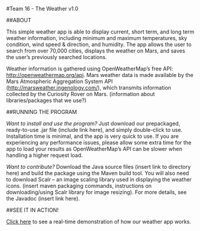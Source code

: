 #Team 16 - The Weather v1.0

##ABOUT

This simple weather app is able to display current, short term, and long term weather information, including minimum and maximum temperatures, sky condition, wind speed & direction, and humidity. The app allows the user to search from over 70,000 cities, displays the weather on Mars, and saves the user’s previously searched locations. 

Weather information is gathered using OpenWeatherMap’s free API: http://openweathermap.org/api. Mars weather data is made available by the Mars Atmospheric Aggregation System API (http://marsweather.ingenology.com/), which transmits information collected by the Curiosity Rover on Mars. (information about libraries/packages that we use?)

##RUNNING THE PROGRAM

*Want to install and use the program?* Just download our prepackaged, ready-to-use .jar file (include link here), and simply double-click to use. Installation time is minimal, and the app is very quick to use. If you are experiencing any performance issues, please allow some extra time for the app to load your results as OpenWeatherMap’s API can be slower when handling a higher request load. 

*Want to contribute?* Download the Java source files (insert link to directory here) and build the package using the Maven build tool. You will also need to download Scalr – an image scaling library used in displaying the weather icons. (insert maven packaging commands, instructions on downloading/using Scalr library for image resizing).
For more details, see the Javadoc (insert link here). 

##SEE IT IN ACTION!

<a href="https://www.youtube.com/watch?v=OAVIzbSmu78">Click here</a> to see a real-time demonstration of how our weather app works. 

